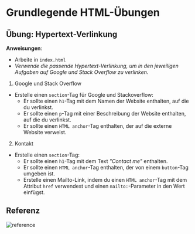 # Grundlegende HTML-Übungen

## Übung: Hypertext-Verlinkung

**Anweisungen**:
- Arbeite in `index.html`
- *Verwende die passende Hypertext-Verlinkung, um in den jeweiligen Aufgaben auf Google und Stack Overflow zu verlinken.*

1. Google und Stack Overflow
- Erstelle einen `section`-Tag für Google und Stackoverflow:
    - Er sollte einen `h1`-Tag mit dem Namen der Website enthalten, auf die du verlinkst.
    - Er sollte einen `p`-Tag mit einer Beschreibung der Website enthalten, auf die du verlinkst.
    - Er sollte einen `HTML anchor`-Tag enthalten, der auf die externe Website verweist.

2. Kontakt
- Erstelle einen `section`-Tag:
    - Er sollte einen `h1`-Tag mit dem Text *"Contact me"* enthalten.
    - Er sollte einen `HTML anchor`-Tag enthalten, der von einem `button`-Tag umgeben ist.
    - Erstelle einen Mailto-Link, indem du einen `HTML anchor`-Tag mit dem Attribut `href` verwendest und einen `mailto:`-Parameter in den Wert einfügst.

## Referenz

![reference](/assets/reference.png)
